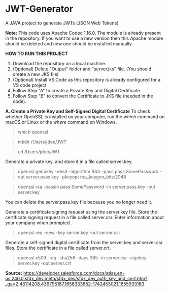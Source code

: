 # JWT-Generator
A JAVA project to generate JWTs (JSON Web Tokens)

**Note:** This code uses Apache Codec 1.16.0. The module is already present in the repository. If you want to use a new version then this Apache module should be deleted and new one should be installed manually.


**HOW TO RUN THIS PROJECT**
1. Download the repository on a local machine.
2. (Optional) Delete "Output" folder and "server.jks" file. (You should create a new JKS file)
3. (Optional) Install VS Code as this repository is already configured for a VS code project
4. Follow Step "A" to create a Private Key and Digital Certificate.
5. Follow Step "B" to convert the Certificate to JKS file (needed in the code).


**A. Create a Private Key and Self-Signed Digital Certificate**
To check whether OpenSSL is installed on your computer, run the _which_ command on macOS or Linux or the _where_ command on Windows.
> which openssl

> mkdir /Users/jdoe/JWT

> cd /Users/jdoe/JWT

Generate a private key, and store it in a file called server.key.
> openssl genpkey -des3 -algorithm RSA -pass pass:SomePassword -out server.pass.key -pkeyopt rsa_keygen_bits:2048

> openssl rsa -passin pass:SomePassword -in server.pass.key -out server.key

You can delete the server.pass.key file because you no longer need it.

Generate a certificate signing request using the server.key file. Store the certificate signing request in a file called server.csr. Enter information about your company when prompted.
> openssl req -new -key server.key -out server.csr

Generate a self-signed digital certificate from the server.key and server.csr files. Store the certificate in a file called server.crt.
> openssl x509 -req -sha256 -days 365 -in server.csr -signkey server.key -out server.crt

**Source:** https://developer.salesforce.com/docs/atlas.en-us.246.0.sfdx_dev.meta/sfdx_dev/sfdx_dev_auth_key_and_cert.htm?_ga=2.43114208.439795187.1656333652-1742453021.1655933163

